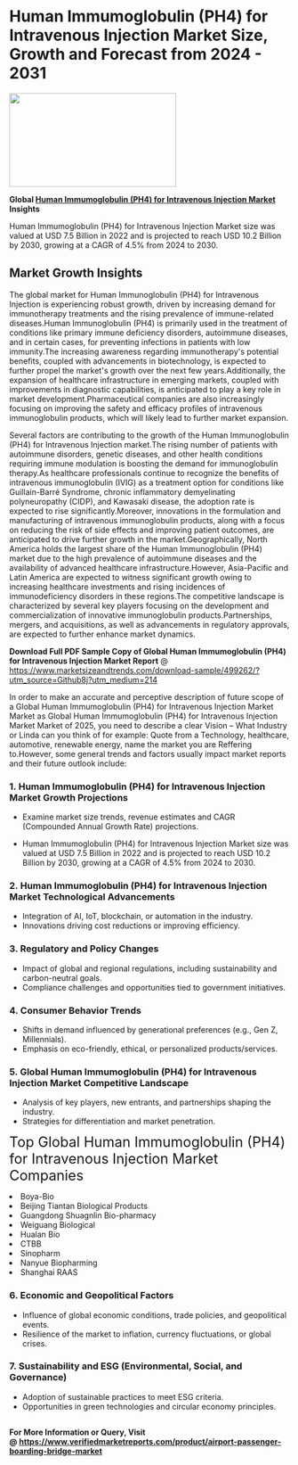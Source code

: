 <H1>Human Immumoglobulin (PH4) for Intravenous Injection Market Size, Growth and Forecast from 2024 - 2031</H1><img class="aligncenter size-medium wp-image-584254" src="https://thirdeyenews.in/wp-content/uploads/2024/09/Global-Market-Research-300x168.jpeg" alt="" width="300" height="168" /><p><strong>Global&nbsp;<a href="https://www.marketsizeandtrends.com/download-sample/499262/?utm_source=Github8j?utm_medium=214">Human Immumoglobulin (PH4) for Intravenous Injection Market</a> Insights</strong></p><p>Human Immumoglobulin (PH4) for Intravenous Injection Market size was valued at USD 7.5 Billion in 2022 and is projected to reach USD 10.2 Billion by 2030, growing at a CAGR of 4.5% from 2024 to 2030.</p><p><h2>Market Growth Insights</h2> <p>The global market for Human Immunoglobulin (PH4) for Intravenous Injection is experiencing robust growth, driven by increasing demand for immunotherapy treatments and the rising prevalence of immune-related diseases.Human Immunoglobulin (PH4) is primarily used in the treatment of conditions like primary immune deficiency disorders, autoimmune diseases, and in certain cases, for preventing infections in patients with low immunity.The increasing awareness regarding immunotherapy's potential benefits, coupled with advancements in biotechnology, is expected to further propel the market's growth over the next few years.Additionally, the expansion of healthcare infrastructure in emerging markets, coupled with improvements in diagnostic capabilities, is anticipated to play a key role in market development.Pharmaceutical companies are also increasingly focusing on improving the safety and efficacy profiles of intravenous immunoglobulin products, which will likely lead to further market expansion.</p> <p>Several factors are contributing to the growth of the Human Immunoglobulin (PH4) for Intravenous Injection market.The rising number of patients with autoimmune disorders, genetic diseases, and other health conditions requiring immune modulation is boosting the demand for immunoglobulin therapy.As healthcare professionals continue to recognize the benefits of intravenous immunoglobulin (IVIG) as a treatment option for conditions like Guillain-Barré Syndrome, chronic inflammatory demyelinating polyneuropathy (CIDP), and Kawasaki disease, the adoption rate is expected to rise significantly.Moreover, innovations in the formulation and manufacturing of intravenous immunoglobulin products, along with a focus on reducing the risk of side effects and improving patient outcomes, are anticipated to drive further growth in the market.Geographically, North America holds the largest share of the Human Immunoglobulin (PH4) market due to the high prevalence of autoimmune diseases and the availability of advanced healthcare infrastructure.However, Asia-Pacific and Latin America are expected to witness significant growth owing to increasing healthcare investments and rising incidences of immunodeficiency disorders in these regions.The competitive landscape is characterized by several key players focusing on the development and commercialization of innovative immunoglobulin products.Partnerships, mergers, and acquisitions, as well as advancements in regulatory approvals, are expected to further enhance market dynamics.<p><span class=""><strong>Download Full PDF Sample Copy of Global Human Immumoglobulin (PH4) for Intravenous Injection Market Report</strong> @ <a href="https://www.marketsizeandtrends.com/download-sample/499262/?utm_source=Github8j?utm_medium=214" target="_blank">https://www.marketsizeandtrends.com/download-sample/499262/?utm_source=Github8j?utm_medium=214</a></span></p><p>In order to make an accurate and perceptive description of future scope of a Global&nbsp;Human Immumoglobulin (PH4) for Intravenous Injection Market Market as Global&nbsp;Human Immumoglobulin (PH4) for Intravenous Injection Market Market of 2025, you need to describe a clear Vision &ndash; What Industry or Linda can you think of for example: Quote from a Technology, healthcare, automotive, renewable energy, name the market you are Reffering to.However, some general trends and factors usually impact market reports and their future outlook include:</p><h3>1.&nbsp;<strong>Human Immumoglobulin (PH4) for Intravenous Injection Market Growth Projections</strong></h3><ul><li>Examine market size trends, revenue estimates and CAGR (Compounded Annual Growth Rate) projections.</li><li><p>Human Immumoglobulin (PH4) for Intravenous Injection Market size was valued at USD 7.5 Billion in 2022 and is projected to reach USD 10.2 Billion by 2030, growing at a CAGR of 4.5% from 2024 to 2030.</p></li></ul><h3>2.&nbsp;<strong>Human Immumoglobulin (PH4) for Intravenous Injection Market Technological Advancements</strong></h3><ul><li>Integration of AI, IoT, blockchain, or automation in the industry.</li><li>Innovations driving cost reductions or improving efficiency.</li></ul><h3>3.&nbsp;<strong>Regulatory and Policy Changes</strong></h3><ul><li>Impact of global and regional regulations, including sustainability and carbon-neutral goals.</li><li>Compliance challenges and opportunities tied to government initiatives.</li></ul><h3>4.&nbsp;<strong>Consumer Behavior Trends</strong></h3><ul><li>Shifts in demand influenced by generational preferences (e.g., Gen Z, Millennials).</li><li>Emphasis on eco-friendly, ethical, or personalized products/services.</li></ul><h3>5.&nbsp;<strong>Global Human Immumoglobulin (PH4) for Intravenous Injection Market Competitive Landscape</strong></h3><ul><li>Analysis of key players, new entrants, and partnerships shaping the industry.</li><li>Strategies for differentiation and market penetration.</li></ul><p data-pm-slice="1 1 []"><span style="color: inherit; font-family: inherit; font-size: 25px;">Top Global Human Immumoglobulin (PH4) for Intravenous Injection Market Companies</span></p><div class="" data-test-id=""><p><li>Boya-Bio</li><li> Beijing Tiantan Biological Products</li><li> Guangdong Shuagnlin Bio-pharmacy</li><li> Weiguang Biological</li><li> Hualan Bio</li><li> CTBB</li><li> Sinopharm</li><li> Nanyue Biopharming</li><li> Shanghai RAAS</li></p></div><h3>6.&nbsp;<strong>Economic and Geopolitical Factors</strong></h3><ul><li>Influence of global economic conditions, trade policies, and geopolitical events.</li><li>Resilience of the market to inflation, currency fluctuations, or global crises.</li></ul><h3>7.&nbsp;<strong>Sustainability and ESG (Environmental, Social, and Governance)</strong></h3><ul><li>Adoption of sustainable practices to meet ESG criteria.</li><li>Opportunities in green technologies and circular economy principles.</li></ul><h2><strong style="font-size: 14px;">For More Information or Query, Visit @&nbsp;</strong><a style="background-color: #ffffff; font-size: 14px;" href="https://www.marketsizeandtrends.com/report/human-immumoglobulin-ph4-for-intravenous-injection-market/" target="_blank">https://www.verifiedmarketreports.com/product/airport-passenger-boarding-bridge-market</a></h2>